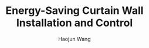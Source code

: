 ---
layout: project
title: Energy-Saving Curtain Wall Installation and Control
author: Haojun Wang
year: 2023
---